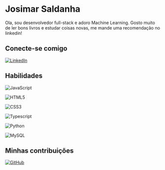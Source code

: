 # Josimar Saldanha

Ola, sou desenvolvedor full-stack e adoro Machine Learning. Gosto muito de ler bons livros e estudar coisas novas, me mande uma recomendação no linkedin!

## Conecte-se comigo

[![LinkedIn](https://img.shields.io/badge/LinkedIn-000?style=for-the-badge&logo=linkedin&logoColor=0E76A8)](https://www.linkedin.com/in/josimarsaldanha/)


## Habilidades

![JavaScript](https://img.shields.io/badge/JavaScript%20-%23F7DF1E.svg?style=for-the-badge&logo=javascript&logoColor=black)

![HTML5](https://img.shields.io/badge/HTML5%20-%23E34F26.svg?style=for-the-badge&logo=html5&logoColor=white)

![CSS3](https://img.shields.io/badge/CSS%20-%231572B6.svg?style=for-the-badge&logo=css3&logoColor=white)

![Typescript](https://img.shields.io/badge/TypeScript-007ACC?style=for-the-badge&logo=typescript&logoColor=white)

![Python](https://img.shields.io/badge/Python%20-%2314354C.svg?style=for-the-badge&logo=python&logoColor=white)

![MySQL](https://img.shields.io/badge/MySQL-005C84?style=for-the-badge&logo=mysql&logoColor=white)

## Minhas contribuições

[![GitHub](https://img.shields.io/badge/github-%23121011.svg?style=for-the-badge&logo=github&logoColor=white)](https://github.com/JoSaldanha/)
